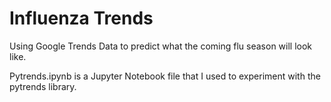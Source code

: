 # Influenza Trends
 Using Google Trends Data to predict what the coming flu season will look like. 

Pytrends.ipynb is a Jupyter Notebook file that I used to experiment with the pytrends library.
